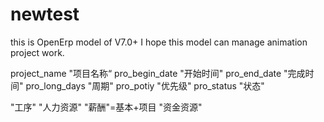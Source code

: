 newtest
=======
this is OpenErp model of V7.0+
I hope this model can manage animation project work.

project_name "项目名称“
pro_begin_date "开始时间"
pro_end_date "完成时间"
pro_long_days "周期"
pro_potiy "优先级"
pro_status "状态"


"工序"
"人力资源"
  "薪酬"=基本+项目
"资金资源"
